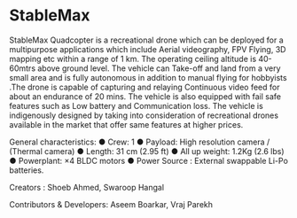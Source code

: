 # StableMax
StableMax Quadcopter is a recreational drone which can be deployed for a multipurpose applications which include Aerial videography, FPV Flying, 3D mapping etc within a range of 1 km. The operating ceiling altitude is 40-60mtrs above ground level. The vehicle can  Take-off and land from a very small area and is fully autonomous in addition to manual flying for hobbyists .The drone is capable of capturing and relaying Continuous video feed  for about an endurance of 20 mins.
The vehicle is also equipped with fail safe features such as Low battery and Communication loss. The vehicle is indigenously designed by taking into consideration of recreational drones available in the market that offer same features at higher prices. 

General characteristics:
●	Crew: 1
●	Payload: High resolution camera / (Thermal camera)
●	Length: 31 cm (2.95 ft)
●	All up weight: 1.2Kg (2.6 lbs)
●	Powerplant: ×4    BLDC motors 
●	Power Source : External swappable Li-Po batteries.


Creators :
Shoeb Ahmed, 
Swaroop Hangal

Contributors & Developers:
Aseem Boarkar,
Vraj Parekh
